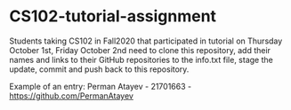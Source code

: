 # CS102-tutorial-assignment
Students taking CS102 in Fall2020 that participated in tutorial on Thursday October 1st, Friday October 2nd need to clone this repository, add their names and links to their GitHub repositories to the info.txt file, stage the update, commit and push back to this repository. 

Example of an entry:
Perman Atayev - 21701663 - https://github.com/PermanAtayev
